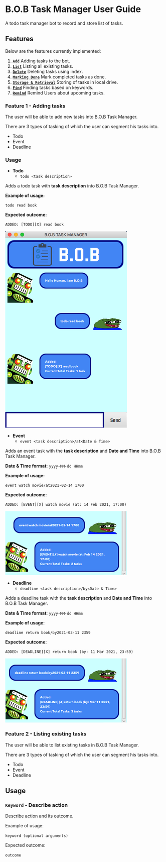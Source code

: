 # B.O.B Task Manager User Guide
A todo task manager bot to record and store list of tasks.

## Features
Below are the features currently implemented:

1. [**`Add`**](#add) Adding tasks to the bot.
2. [**`List`**](#list) Listing all existing tasks.
3. [**`Delete`**](#delete) Deleting tasks using index.
4. [**`Marking Done`**](#done) Mark completed tasks as done.
5. [**`Storage & Retrieval`**](#storage) Storing of tasks in local drive.
6. [**`Find`**](#find) Finding tasks based on keywords.
7. [**`Remind`**](#remind) Remind Users about upcoming tasks.

### Feature 1 - Adding tasks<a name="add"></a>
The user will be able to add new tasks into B.O.B Task Manager. 

There are 3 types of tasking of which the user can
segment his tasks into.
- Todo
- Event
- Deadline

### Usage
- **Todo** 
    - `todo <task description>`

Adds a todo task with **task description** into B.O.B Task Manager.

**Example of usage:**

    todo read book

**Expected outcome:**

    ADDED: [TODO][X] read book

![image](./images/add-todo.png)

- **Event** 
    - `event <task description>/at<Date & Time>`

Adds an event task with the **task description** and 
**Date and Time** into B.O.B Task Manager.

**Date & Time format:** `yyyy-MM-dd HHmm`

**Example of usage:**

    event watch movie/at2021-02-14 1700

**Expected outcome:**

    ADDED: [EVENT][X] watch movie (at: 14 Feb 2021, 17:00)

![image](./images/add-event.png)

- **Deadline** 
    - `deadline <task description>/by<Date & Time>`

Adds a deadline task with the **task description** and
**Date and Time** into B.O.B Task Manager.

**Date & Time format:** `yyyy-MM-dd HHmm`

**Example of usage:**
 
    deadline return book/by2021-03-11 2359

**Expected outcome:**

    ADDED: [DEADLINE][X] return book (by: 11 Mar 2021, 23:59)

![image](./images/add-deadline.png)

### Feature 2 - Listing existing tasks<a name="list"></a>
The user will be able to list existing tasks in B.O.B Task Manager.

There are 3 types of tasking of which the user can
segment his tasks into.
- Todo
- Event
- Deadline


## Usage

### `Keyword` - Describe action

Describe action and its outcome.

Example of usage: 

`keyword (optional arguments)`

Expected outcome:

`outcome`
